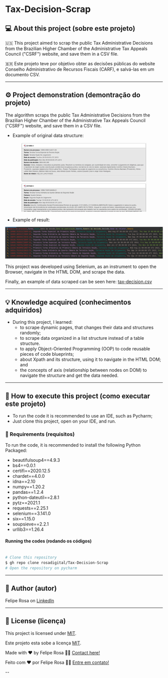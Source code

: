 # Tax-Decision-Scrap
## 💻 About this project (sobre este projeto)
:us: This project aimed to scrap the public Tax Administrative Decisions from the Brazilian Higher Chamber of the Administrative Tax Appeals Council ("CSRF") website, and save them in a CSV file.

:brazil: Este projeto teve por objetivo obter as decisões públicas do website Conselho Administrativo de Recursos Fiscais (CARF), e salvá-las em um documento CSV.

---
## ⚙️ Project demonstration (demontração do projeto)
The algorithm scraps the public Tax Administrative Decisions from the Brazilian Higher Chamber of the Administrative Tax Appeals Council ("CSRF") website, and save them in a CSV file.

- Example of original data structure:
<p align="center"> <img alt="example_of_origin_data.JPG" title="example_of_origin_data.JPG" src="./assets/example_of_origin_data.JPG" width="400px">

- Example of result:
<p align="center"> <img alt="example_of_data.JPG" title="example_of_data.JPG" src="./assets/example_of_data.JPG" width="600px">

This project was developed using Selenium, as an instrument to open the Browser, navigate in the HTML DOM, and scrape the data.

Finally, an example of data scraped can be seen here: [tax-decision.csv](./tax-decision.csv)

---
	
## 💡 Knowledge acquired (conhecimentos adquiridos)

- During this project, I learned:
  - to scrape dynamic pages, that changes their data and structures randomly;
  - to scrape data organized in a list structure instead of a table structure.
  - to apply Object-Oriented Programming (OOP) to code reusable pieces of code blueprints; 
  - about Xpath and its structure, using it to navigate in the HTML DOM; and
  - the concepts of axis (relationship between nodes on DOM) to navigate the structure and get the data needed.

---

## 🚀 How to execute this project (como executar este projeto)

 - To run the code it is recommended to use an IDE, such as Pycharm;
  - Just clone this project, open on your IDE, and run.

### 🎲 Requirements (requisitos)

To run the code, it is recommended to install the following Python Packaged:
- beautifulsoup4==4.9.3
- bs4==0.0.1
- certifi==2020.12.5
- chardet==4.0.0
- idna==2.10
- numpy==1.20.2
- pandas==1.2.4
- python-dateutil==2.8.1
- pytz==2021.1
- requests==2.25.1
- selenium==3.141.0
- six==1.15.0
- soupsieve==2.2.1
- urllib3==1.26.4

#### Running the codes (rodando os códigos)

```bash

# Clone this repository
$ gh repo clone rosadigital/Tax-Decision-Scrap
# Open the repository on pycharm

```

---

## 🦸 Author (autor)


Felipe Rosa on [LinkedIn](https://www.linkedin.com/in/felipe-rosa/)

---

## 📝 License (licença)

This project is licensed under [MIT](./LICENSE).

Este projeto esta sobe a licença [MIT](./LICENSE).

Made with ❤️ by Felipe Rosa 👋🏽 [Contact here!](https://www.linkedin.com/in/felipe-rosa/)

Feito com ❤️ por Felipe Rosa 👋🏽 [Entre em contato!](https://www.linkedin.com/in/felipe-rosa/)

--
